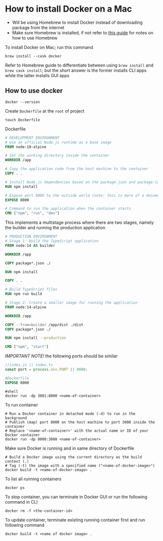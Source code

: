 # How to install Docker on a Mac

- Will be using Homebrew to install Docker instead of downloading package from the internet
- Make sure Homebrew is installed, if not refer to [this guide](https://github.com/t0mclaudio/starting-software-project/blob/master/how-to-install-and-use-homebrew.md) for notes on how to use Homebrew

To install Docker on Mac; run this command
```shell
brew install --cask docker
```
Refer to Homebrew guide to differentiate between using `brew install` and `brew cask install`; but the short answer is the former installs CLI apps while the latter installs GUI apps

## How to use docker
```shell
docker --version
```
Create `Dockerfile` at the `root` of project
```shell
touch Dockerfile
```

Dockerfile 
```Dockerfile
# DEVELOPMENT ENVIRONMENT
# Use an official Node.js runtime as a base image
FROM node:18-alpine

# Set the working directory inside the container
WORKDIR /app

# Copy the application code from the host machine to the container
COPY . .

# Install Node.js dependencies based on the package.json and package-lock.json files
RUN npm install

# Expose port 8000 to the outside world (note: this is more of a documentation feature, it doesn't actually publish the port)
EXPOSE 8000

# Command to run the application when the container starts
CMD ["npm", "run", "dev"]
```

This implements a multistage process where there are two stages, namely the builder and running the production application
```Dockerfile
# PRODUCTION ENVIRONMENT
# Stage 1: Build the TypeScript application
FROM node:14 AS builder

WORKDIR /app

COPY package*.json ./

RUN npm install

COPY . .

# Build TypeScript files
RUN npm run build

# Stage 2: Create a smaller image for running the application
FROM node:14-alpine

WORKDIR /app

COPY --from=builder /app/dist ./dist
COPY package*.json ./

RUN npm install --production

CMD ["npm", "start"]

```

*IMPORTANT NOTE!*
the following ports should be similar
```js
//index.js || index.ts
const port = process.env.PORT || 8000;
```
```Dockerfile
#Dockerfile
EXPOSE 8000
```
```shell
#shell
docker run -dp 3001:8000 <name-of-container>
```

To run container
```shell
# Run a Docker container in detached mode (-d) to run in the background
# Publish (map) port 8000 on the host machine to port 3000 inside the container
# Replace '<name-of-container>' with the actual name or ID of your Docker container
docker run -dp 8000:3000 <name-of-container>
```

Make sure Docker is running and in same directory of Dockerfile
```shell
# Build a Docker image using the current directory as the build context (.)
# Tag (-t) the image with a specified name ("<name-of-docker-image>")
docker build -t <name-of-docker-image> .
```
To list all running containers
```
docker ps
```

To stop container, you can terminate in Docker GUI or run the following command in CLI
```shell
docker rm -f <the-container-id>
```

To update container, terminate existing running container first and run following command
```shell
docker build -t <name of docker image> .
```


